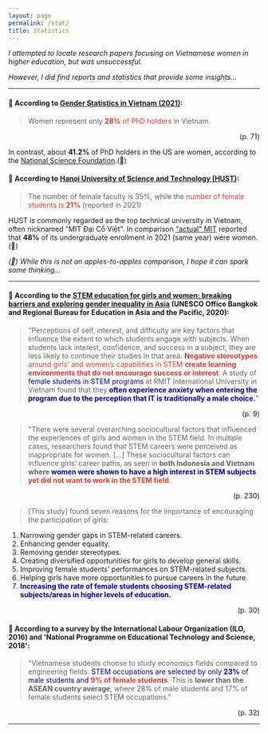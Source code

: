 ```yaml
---
layout: page
permalink: /stat/
title: Statistics
---
```


<!-- <a style='color:red;'>TODO: Explain why I create this -->

*I attempted to locate research papers focusing on Vietnamese women in higher education, but was unsuccessful.*

*However, I did find reports and statistics that provide some insights...*

---

#### 🔎 According to [Gender Statistics in Vietnam (2021)](https://www.gso.gov.vn/wp-content/uploads/2023/04/Thong-tin-gioi-VN-2021_final.pdf):

> Women represent only <text style="color:#db3a34;"><b>28%</b> of PhD holders</text> in Vietnam.
<div style="text-align: right;">(p. 71)</div>

In contrast, about **41.2%** of PhD holders in the US are women, according to the [National Science Foundation](https://ncses.nsf.gov/pubs/nsf21321/report/field-of-degree-women).(🍎)


#### 🔎 According to [Hanoi University of Science and Technology (HUST)](https://hust.edu.vn/en/about/commitment-to-gender-quity-vp-bgh-pdf.html):

> The number of female faculty is 35%, while the <text style="color:#db3a34;">number of female students is <b>21%</b></text> (reported in 2021)


HUST is commonly regarded as the top technical university in Vietnam, often nicknamed "MIT Đại Cồ Việt". In comparison ["actual" MIT](https://registrar.mit.edu/stats-reports/enrollment-statistics-year/all#:~:text=Year%2C%202022%2D2023%2C%202021%2D2022%2C%202020%2D2021%2C%202019%2D2020%2C%20Undergraduate%2C%204%2C657%2C,4%2C530%2C%20All%20MIT%2C%2011%2C858%2C%2011%2C934%2C%2011%2C254%2C%2011%2C520%2C) reported that <b>48%</b> of its undergraduate enrollment in 2021 (same year) were women.(🍎)

<div style="text-align: left;"><i>(🍎) While this is not an apples-to-apples comparison, I hope it can spark some thinking...</i></div>

---

#### 🔎 According to the [STEM education for girls and women: breaking barriers and exploring gender inequality in Asia](https://unesdoc.unesco.org/ark:/48223/pf0000375106) (UNESCO Office Bangkok and Regional Bureau for Education in Asia and the Pacific, 2020):

> "Perceptions of self, interest, and difficulty are key factors that influence the extent to which students engage with subjects. When students lack interest, confidence, and success in a subject, they are less likely to continue their studies in that area. <text style="color:#db3a34;"><b>Negative stereotypes</b> around girls’ and women’s capabilities in STEM <b>create learning environments that do not encourage success or interest</b></text>. A study of <text style="color:#000099;">female students in STEM programs</text> at RMIT International University in Vietnam found that they <text style="color:#000099;"><b>often experience anxiety when entering the program due to the perception that IT is traditionally a male choice.</b></text>"
<div style="text-align: right;">(p. 9)</div>

> "There were several overarching sociocultural factors that influenced the experiences of girls and women in the STEM field. In multiple cases, researchers found that STEM careers were perceived as inappropriate for women. [...] These sociocultural factors can influence girls’ career paths, as seen in <b>both Indonesia and Vietnam where <text style="color:#000099;">women were shown to have a high interest in STEM subjects</text> <text style="color:#db3a34;">yet did not want to work in the STEM field</text></b>.
<div style="text-align: right;">(p. 230)</div>

> [This study] found seven reasons for the importance of encouraging the
participation of girls:
1. Narrowing gender gaps in STEM-related careers.
2. Enhancing gender equality.
3. Removing gender stereotypes.
4. Creating diversified opportunities for girls to develop general skills.
5. Improving female students’ performances on STEM-related subjects.
6. Helping girls have more opportunities to pursue careers in the future.
7. <text style="color:#000099;"><b>Increasing the rate of female students choosing STEM-related subjects/areas in higher levels of education.</b></text>
<div style="text-align: right;">(p. 30)</div>

#### 🔎 According to a survey by the International Labour Organization (ILO, 2016) and 'National Programme on Educational Technology and Science, 2018':

> "Vietnamese students choose to study economics fields compared to engineering fields. <text style="color:#000099;"> STEM occupations are selected by only <b>23%</b> of male students and </text><text style="color:#db3a34;"><b>9% of female students</b></text>. This is <b>lower than the ASEAN country average</b>, where 28% of male students and 17% of female students select STEM occupations."
<div style="text-align: right;">(p. 32)</div>

---
